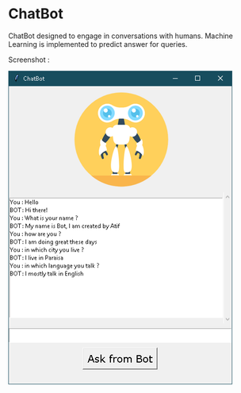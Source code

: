 # ChatBot

ChatBot designed to engage in conversations with humans. Machine Learning is implemented to predict answer for queries.

Screenshot :

![](screenshot.png)
